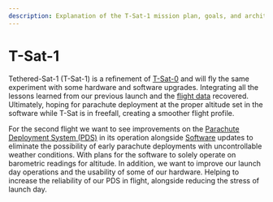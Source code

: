 ```yaml
---
description: Explanation of the T-Sat-1 mission plan, goals, and architecture.
---
```


# T-Sat-1

Tethered-Sat-1 (T-Sat-1) is a refinement of [T-Sat-0](../t-sat-0/) and will fly the same experiment with some hardware and software upgrades. Integrating all the lessons learned from our previous launch and the [flight data](../t-sat-0/flight-results.md) recovered. Ultimately, hoping for parachute deployment at the proper altitude set in the software while T-Sat is in freefall, creating a smoother flight profile.

For the second flight we want to see improvements on the [Parachute Deployment System (PDS)](hardware.md) in its operation alongside [Software](software.md) updates to eliminate the possibility of early parachute deployments with uncontrollable weather conditions. With plans for the software to solely operate on barometric readings for altitude. In addition, we want to improve our launch day operations and the usability of some of our hardware. Helping to increase the reliability of our PDS in flight, alongside reducing the stress of launch day.

